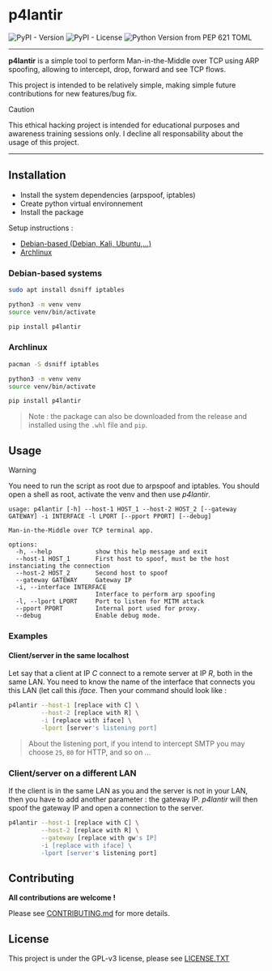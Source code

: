 # p4lantir

![PyPI - Version](https://img.shields.io/pypi/v/p4lantir?style=plastic)
![PyPI - License](https://img.shields.io/pypi/l/p4lantir)
![Python Version from PEP 621 TOML](https://img.shields.io/python/required-version-toml?tomlFilePath=https%3A%2F%2Fraw.githubusercontent.com%2Facmo0%2Fp4lantir%2Fmain%2Fpyproject.toml)


***

**p4lantir** is a simple tool to perform Man-in-the-Middle over TCP using ARP spoofing, allowing to intercept, drop, forward and see TCP flows.

This project is intended to be relatively simple, making simple future contributions for new features/bug fix.

> [!CAUTION]
> This ethical hacking project is intended for educational purposes and awareness training sessions only. I decline all responsability about the usage of this project.

***

## Installation
- Install the system dependencies (arpspoof, iptables)
- Create python virtual environnement
- Install the package

Setup instructions :
- [Debian-based (Debian, Kali, Ubuntu,...)](#debian-based-systems)
- [Archlinux](#archlinux)

### Debian-based systems
```bash
sudo apt install dsniff iptables

python3 -m venv venv
source venv/bin/activate

pip install p4lantir
```

### Archlinux
```bash
pacman -S dsniff iptables

python3 -m venv venv
source venv/bin/activate

pip install p4lantir
```

> Note : the package can also be downloaded from the release and installed using the `.whl` file and `pip`.

## Usage
> [!WARNING]
> You need to run the script as root due to arpspoof and iptables. You should open a shell as root, activate the venv and then use *p4lantir*.
```
usage: p4lantir [-h] --host-1 HOST_1 --host-2 HOST_2 [--gateway GATEWAY] -i INTERFACE -l LPORT [--pport PPORT] [--debug]

Man-in-the-Middle over TCP terminal app.

options:
  -h, --help            show this help message and exit
  --host-1 HOST_1       First host to spoof, must be the host instanciating the connection
  --host-2 HOST_2       Second host to spoof
  --gateway GATEWAY     Gateway IP
  -i, --interface INTERFACE
                        Interface to perform arp spoofing
  -l, --lport LPORT     Port to listen for MITM attack
  --pport PPORT         Internal port used for proxy.
  --debug               Enable debug mode.
```

### Examples
#### Client/server in the same localhost

Let say that a client at IP *C* connect to a remote server at IP *R*, both in the same LAN. You need to know the name of the interface that connects you this LAN (let call this *iface*. Then your command should look like :
```bash
p4lantir --host-1 [replace with C] \
         --host-2 [replace with R] \
         -i [replace with iface] \
         -lport [server's listening port]
```

> About the listening port, if you intend to intercept SMTP you may choose `25`, `80` for HTTP, and so on ...

### Client/server on a different LAN

If the client is in the same LAN as you and the server is not in your LAN, then you have to add another parameter : the gateway IP. *p4lantir* will then spoof the gateway IP and open a connection to the server.
```bash
p4lantir --host-1 [replace with C] \
         --host-2 [replace with R] \
         --gateway [replace with gw's IP]
         -i [replace with iface] \
         -lport [server's listening port]
```

## Contributing
**All contributions are welcome !**

Please see [CONTRIBUTING.md](./CONTRIBUTING.md) for more details.

## License
This project is under the GPL-v3 license, please see [LICENSE.TXT](./LICENSE.TXT)
